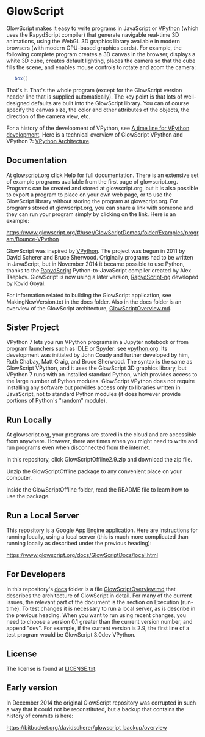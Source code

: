GlowScript
==========
GlowScript makes it easy to write programs in JavaScript or [VPython](http://vpython.org) (which uses the RapydScript compiler) that generate navigable real-time 3D animations, using the WebGL 3D graphics library available in modern browsers (with modern GPU-based graphics cards). For example, the following complete program creates a 3D canvas in the browser, displays a white 3D cube, creates default lighting, places the camera so that the cube fills the scene, and enables mouse controls to rotate and zoom the camera:

```javascript
   box()
```

That's it. That's the whole program (except for the GlowScript version header line that is supplied automatically). The key point is that lots of well-designed defaults are built into the GlowScript library. You can of course specify the canvas size, the color and other attributes of the objects, the direction of the camera view, etc.

For a history of the development of VPython, see [A time line for VPython development](https://brucesherwood.net/?p=136). Here is a technical overview of GlowScript VPython and VPython 7: [VPython Architecture](https://vpython.org/contents/VPythonArchitecture.pdf).

Documentation
-------------
At [glowscript.org](http://glowscript.org) click Help for full documentation. There is an extensive set of example programs available from the first page of glowscript.org. Programs can be created and stored at glowscript.org, but it is also possible to export a program to place on your own web page, or to use the GlowScript library without storing the program at glowscript.org. For programs stored at glowscript.org, you can share a link with someone and they can run your program simply by clicking on the link. Here is an example:

   https://www.glowscript.org/#/user/GlowScriptDemos/folder/Examples/program/Bounce-VPython

GlowScript was inspired by [VPython](http://vpython.org). The project was begun in 2011 by David Scherer and Bruce Sherwood. Originally programs had to be written in JavaScript, but in November 2014 it became possible to use Python, thanks to the [RapydScript](https://github.com/atsepkov/RapydScript) Python-to-JavaScript compiler created by Alex Tsepkov. GlowScript is now using a later version, [RapydScript-ng](https://github.com/kovidgoyal/rapydscript-ng) developed by Kovid Goyal.

For information related to building the GlowScript application, see MakingNewVersion.txt in the docs folder. Also in the docs folder is an overview of the GlowScript architecture, [GlowScriptOverview.md](docs/GlowScriptOverview.md).

Sister Project
--------------
VPython 7 lets you run VPython programs in a Jupyter notebook or from program launchers such as IDLE or Spyder: see [vpython.org](https://vpython.org). Its development was initiated by John Coady and further developed by him, Ruth Chabay, Matt Craig, and Bruce Sherwood. The syntax is the same as GlowScript VPython, and it uses the GlowScript 3D graphics library, but VPython 7 runs with an installed standard Python, which provides access to the large number of Python modules. GlowScript VPython does not require installing any software but provides access only to libraries written in JavaScript, not to standard Python modules (it does however provide portions of Python's "random" module).
 
Run Locally
------------------
At glowscript.org, your programs are stored in the cloud and are accessible from anywhere. However, there are times when you might need to write and run programs even when disconnected from the internet.

In this repository, click GlowScriptOffline2.9.zip and download the zip file.

Unzip the GlowScriptOffline package to any convenient place on your computer.

Inside the GlowScriptOffline folder, read the README file to learn how to use the package. 
 
Run a Local Server
------------------
This repository is a Google App Engine application. Here are instructions for running locally, using a local server (this is much more complicated than running locally as described under the previous heading):

   https://www.glowscript.org/docs/GlowScriptDocs/local.html

For Developers
--------------
In this repository's [docs](docs/) folder is a file [GlowScriptOverview.md](docs/GlowScriptOverview.md) that describes the architecture of GlowScript in detail. For many of the current issues, the relevant part of the document is the section on Execution (run-time). To test changes it is necessary to run a local server, as is describe in the previous heading. When you want to run using recent changes, you need to choose a version 0.1 greater than the current version number, and append "dev". For example, if the current version is 2.9, the first line of a test program would be GlowScript 3.0dev VPython.

License
-------
The license is found at [LICENSE.txt](https://github.com/BruceSherwood/glowscript/blob/master/LICENSE.txt).

Early version
------------------------------------------------------------------------------
In December 2014 the original GlowScript repository was corrupted in such a way that it could not be reconstituted, but a backup that contains the history of commits is here:

   https://bitbucket.org/davidscherer/glowscript_backup/overview
